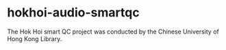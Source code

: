 # hokhoi-audio-smartqc
The Hok Hoi smart QC project was conducted by the Chinese University of Hong Kong Library.
